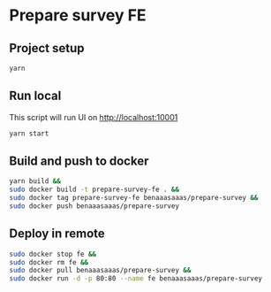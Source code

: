 # Prepare survey FE

## Project setup

```bash
yarn
```

## Run local

This script will run UI on [http://localhost:10001](http://localhost:10001)
```bash
yarn start
```

## Build and push to docker
```bash
yarn build &&
sudo docker build -t prepare-survey-fe . &&
sudo docker tag prepare-survey-fe benaaasaaas/prepare-survey &&
sudo docker push benaaasaaas/prepare-survey
```

## Deploy in remote
```bash
sudo docker stop fe &&
sudo docker rm fe &&
sudo docker pull benaaasaaas/prepare-survey &&
sudo docker run -d -p 80:80 --name fe benaaasaaas/prepare-survey
```
